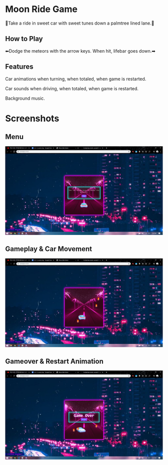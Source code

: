 # Moon Ride Game
<p>🌴Take a ride in sweet car with sweet tunes down a palmtree lined lane.🌴</p>

## How to Play
<p>⬅Dodge the meteors with the arrow keys. When hit, lifebar goes down.➡</p>

## Features
<p>Car animations when turning, when totaled, when game is restarted.</p>
<p>Car sounds when driving, when totaled, when game is restarted.</p>
<p>Background music.</p>

# Screenshots
## Menu
<p align="center"><img src="./images/74677888-827ebc00-5187-11ea-9a97-a1ffa7c3d146.png"></p>

## Gameplay & Car Movement
<p align="center"><img src="./images/74677946-a04c2100-5187-11ea-96fb-853dcbacb6a7.png"></p>

## Gameover & Restart Animation
<p align="center"><img src="./images/74677821-61b66680-5187-11ea-99e4-a47b9e8e0f22.png"></p>